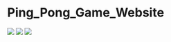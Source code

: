 # Ping_Pong_Game_Website

![](https://pbs.twimg.com/media/Fd_eqGdWQAA6WPk?format=png&name=medium )
![](https://pbs.twimg.com/media/Fd_ersAX0AQ8MHh?format=png&name=medium)
![](https://pbs.twimg.com/media/Fd_etSkXgAAIgzo?format=png&name=large)






